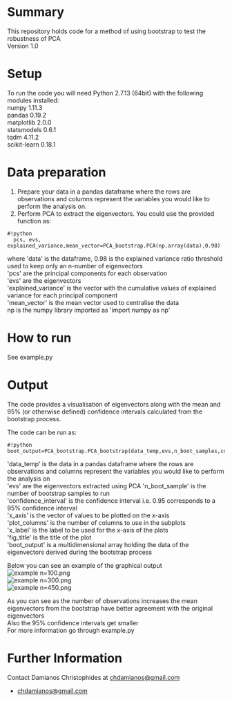 # Summary
This repository holds code for a method of using bootstrap to test the robustness of PCA  
Version 1.0  
# Setup
To run the code you will need Python 2.7.13 (64bit) with the following modules installed:  
numpy 1.11.3  
pandas 0.19.2  
matplotlib 2.0.0  
statsmodels 0.6.1   
tqdm 4.11.2  
scikit-learn 0.18.1  
# Data preparation
1. Prepare your data in a pandas dataframe where the rows are observations and columns represent the variables you would like to perform the analysis on.  
2. Perform PCA to extract the eigenvectors. 
   You could use the provided function as:  
```
#!python
  pcs, evs, explained_variance,mean_vector=PCA_bootstrap.PCA(np.array(data),0.98)
```  
  where 'data' is the dataframe, 
  0.98 is the explained variance ratio threshold used to keep only an n-number of eigenvectors  
  'pcs' are the principal components for each observation  
  'evs' are the eigenvectors  
  'explained_variance' is the vector with the cumulative values of explained variance for each principal component  
  'mean_vector' is the mean vector used to centralise the data  
  np is the numpy library imported as 'import numpy as np'  
# How to run
See example.py  
# Output
The code provides a visualisation of eigenvectors along with the mean and 95% (or otherwise defined) confidence intervals calculated from the bootstrap process.  

The code can be run as:  
```
#!python
boot_output=PCA_bootstrap.PCA_bootstrap(data_temp,evs,n_boot_samples,confidence_interval,x_axis,plot_columns,x_label,fig_title)
```
'data_temp' is the data in a pandas dataframe where the rows are observations and columns represent the variables you would like to perform the analysis on  
'evs' are the eigenvectors extracted using PCA
'n_boot_sample' is the number of bootstrap samples to run  
'confidence_interval' is the confidence interval i.e. 0.95 corresponds to a 95% confidence interval  
'x_axis' is the vector of values to be plotted on the x-axis  
'plot_columns' is the number of columns to use in the subplots  
'x_label' is the label to be used for the x-axis of the plots  
'fig_title' is the title of the plot  
'boot_output' is a multidimensional array holding the data of the eigenvectors derived during the bootstrap process  

Below you can see an example of the graphical output  
![example n=100.png](https://bitbucket.org/repo/5qdo54A/images/2012215361-example%20n=100.png)  
![example n=300.png](https://bitbucket.org/repo/5qdo54A/images/3031254283-example%20n=300.png)  
![example n=450.png](https://bitbucket.org/repo/5qdo54A/images/1293509323-example%20n=450.png)  

As you can see as the number of observations increases the mean eigenvectors from the bootstrap have better agreement with the original eigenvectors  
Also the 95% confidence intervals get smaller  
For more information go through example.py  

# Further Information
Contact Damianos Christophides at chdamianos@gmail.com
* chdamianos@gmail.com